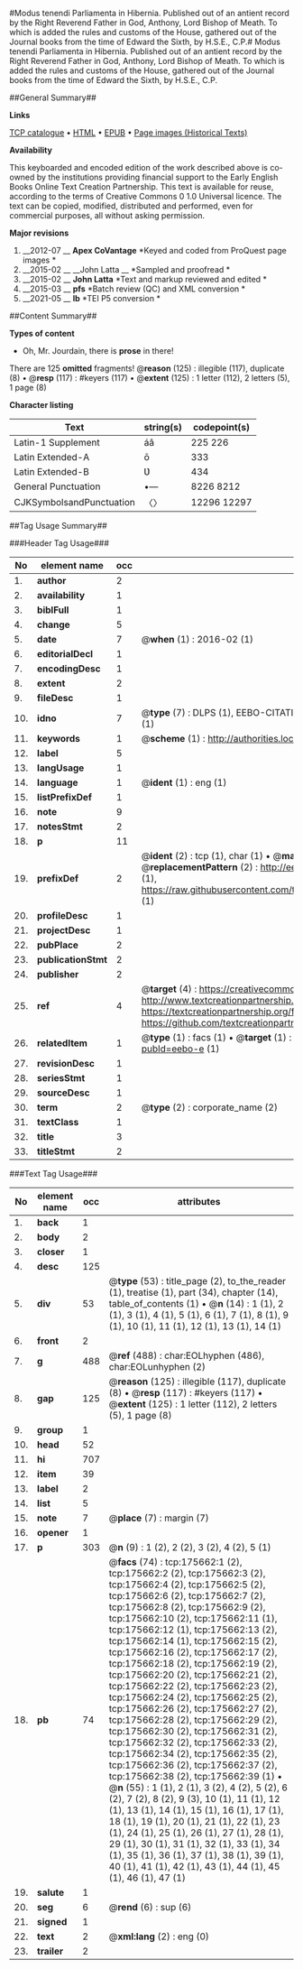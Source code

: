#Modus tenendi Parliamenta in Hibernia. Published out of an antient record by the Right Reverend Father in God, Anthony, Lord Bishop of Meath. To which is added the rules and customs of the House, gathered out of the Journal books from the time of Edward the Sixth, by H.S.E., C.P.#
Modus tenendi Parliamenta in Hibernia. Published out of an antient record by the Right Reverend Father in God, Anthony, Lord Bishop of Meath. To which is added the rules and customs of the House, gathered out of the Journal books from the time of Edward the Sixth, by H.S.E., C.P.

##General Summary##

**Links**

[TCP catalogue](http://www.ota.ox.ac.uk/tcp/)  • 
[HTML](http://tei.it.ox.ac.uk/tcp/Texts-HTML/free/B02/B02742.html)  • 
[EPUB](http://tei.it.ox.ac.uk/tcp/Texts-EPUB/free/B02/B02742.epub) • 
[Page images (Historical Texts)](https://historicaltexts.jisc.ac.uk/eebo-52211813e)

**Availability**

This keyboarded and encoded edition of the work described above is co-owned by the
    institutions providing financial support to the Early English Books Online Text Creation
    Partnership. This text is available for reuse, according to the terms of  Creative Commons 0 1.0 Universal
    licence. The text can be copied, modified, distributed and performed, even for commercial
    purposes, all without asking permission.

**Major revisions**

1. __2012-07 __ __Apex CoVantage__ *Keyed and coded from ProQuest page images *
1. __2015-02 __ __John Latta __ *Sampled and proofread *
1. __2015-02 __ __John Latta__ *Text and markup reviewed and edited *
1. __2015-03 __ __pfs__ *Batch review (QC) and XML conversion *
1. __2021-05 __ __lb__ *TEI P5 conversion *

##Content Summary##

**Types of content**

  * Oh, Mr. Jourdain, there is **prose** in there!

There are 125 **omitted** fragments! 
 @__reason__ (125) : illegible (117), duplicate (8)  •  @__resp__ (117) : #keyers (117)  •  @__extent__ (125) : 1 letter (112), 2 letters (5), 1 page (8)

**Character listing**


|Text|string(s)|codepoint(s)|
|---|---|---|
|Latin-1 Supplement|áâ|225 226|
|Latin Extended-A|ō|333|
|Latin Extended-B|Ʋ|434|
|General Punctuation|•—|8226 8212|
|CJKSymbolsandPunctuation|〈〉|12296 12297|

##Tag Usage Summary##

###Header Tag Usage###

|No|element name|occ|attributes|
|---|---|---|---|
|1.|__author__|2||
|2.|__availability__|1||
|3.|__biblFull__|1||
|4.|__change__|5||
|5.|__date__|7| @__when__ (1) : 2016-02 (1)|
|6.|__editorialDecl__|1||
|7.|__encodingDesc__|1||
|8.|__extent__|2||
|9.|__fileDesc__|1||
|10.|__idno__|7| @__type__ (7) : DLPS (1), EEBO-CITATION (1), VID (1), EEBO-PROQUEST (1), STC (2), OCLC (1)|
|11.|__keywords__|1| @__scheme__ (1) : http://authorities.loc.gov/ (1)|
|12.|__label__|5||
|13.|__langUsage__|1||
|14.|__language__|1| @__ident__ (1) : eng (1)|
|15.|__listPrefixDef__|1||
|16.|__note__|9||
|17.|__notesStmt__|2||
|18.|__p__|11||
|19.|__prefixDef__|2| @__ident__ (2) : tcp (1), char (1)  •  @__matchPattern__ (2) : ([0-9\-]+):([0-9IVX]+) (1), (.+) (1)  •  @__replacementPattern__ (2) : http://eebo.chadwyck.com/downloadtiff?vid=$1&page=$2 (1), https://raw.githubusercontent.com/textcreationpartnership/Texts/master/tcpchars.xml#$1 (1)|
|20.|__profileDesc__|1||
|21.|__projectDesc__|1||
|22.|__pubPlace__|2||
|23.|__publicationStmt__|2||
|24.|__publisher__|2||
|25.|__ref__|4| @__target__ (4) : https://creativecommons.org/publicdomain/zero/1.0/ (1), http://www.textcreationpartnership.org/docs/. (1), https://textcreationpartnership.org/faq/#faq05 (1), https://github.com/textcreationpartnership (1)|
|26.|__relatedItem__|1| @__type__ (1) : facs (1)  •  @__target__ (1) : https://data.historicaltexts.jisc.ac.uk/view?pubId=eebo-e (1)|
|27.|__revisionDesc__|1||
|28.|__seriesStmt__|1||
|29.|__sourceDesc__|1||
|30.|__term__|2| @__type__ (2) : corporate_name (2)|
|31.|__textClass__|1||
|32.|__title__|3||
|33.|__titleStmt__|2||


###Text Tag Usage###

|No|element name|occ|attributes|
|---|---|---|---|
|1.|__back__|1||
|2.|__body__|2||
|3.|__closer__|1||
|4.|__desc__|125||
|5.|__div__|53| @__type__ (53) : title_page (2), to_the_reader (1), treatise (1), part (34), chapter (14), table_of_contents (1)  •  @__n__ (14) : 1 (1), 2 (1), 3 (1), 4 (1), 5 (1), 6 (1), 7 (1), 8 (1), 9 (1), 10 (1), 11 (1), 12 (1), 13 (1), 14 (1)|
|6.|__front__|2||
|7.|__g__|488| @__ref__ (488) : char:EOLhyphen (486), char:EOLunhyphen (2)|
|8.|__gap__|125| @__reason__ (125) : illegible (117), duplicate (8)  •  @__resp__ (117) : #keyers (117)  •  @__extent__ (125) : 1 letter (112), 2 letters (5), 1 page (8)|
|9.|__group__|1||
|10.|__head__|52||
|11.|__hi__|707||
|12.|__item__|39||
|13.|__label__|2||
|14.|__list__|5||
|15.|__note__|7| @__place__ (7) : margin (7)|
|16.|__opener__|1||
|17.|__p__|303| @__n__ (9) : 1 (2), 2 (2), 3 (2), 4 (2), 5 (1)|
|18.|__pb__|74| @__facs__ (74) : tcp:175662:1 (2), tcp:175662:2 (2), tcp:175662:3 (2), tcp:175662:4 (2), tcp:175662:5 (2), tcp:175662:6 (2), tcp:175662:7 (2), tcp:175662:8 (2), tcp:175662:9 (2), tcp:175662:10 (2), tcp:175662:11 (1), tcp:175662:12 (1), tcp:175662:13 (2), tcp:175662:14 (1), tcp:175662:15 (2), tcp:175662:16 (2), tcp:175662:17 (2), tcp:175662:18 (2), tcp:175662:19 (2), tcp:175662:20 (2), tcp:175662:21 (2), tcp:175662:22 (2), tcp:175662:23 (2), tcp:175662:24 (2), tcp:175662:25 (2), tcp:175662:26 (2), tcp:175662:27 (2), tcp:175662:28 (2), tcp:175662:29 (2), tcp:175662:30 (2), tcp:175662:31 (2), tcp:175662:32 (2), tcp:175662:33 (2), tcp:175662:34 (2), tcp:175662:35 (2), tcp:175662:36 (2), tcp:175662:37 (2), tcp:175662:38 (2), tcp:175662:39 (1)  •  @__n__ (55) : 1 (1), 2 (1), 3 (2), 4 (2), 5 (2), 6 (2), 7 (2), 8 (2), 9 (3), 10 (1), 11 (1), 12 (1), 13 (1), 14 (1), 15 (1), 16 (1), 17 (1), 18 (1), 19 (1), 20 (1), 21 (1), 22 (1), 23 (1), 24 (1), 25 (1), 26 (1), 27 (1), 28 (1), 29 (1), 30 (1), 31 (1), 32 (1), 33 (1), 34 (1), 35 (1), 36 (1), 37 (1), 38 (1), 39 (1), 40 (1), 41 (1), 42 (1), 43 (1), 44 (1), 45 (1), 46 (1), 47 (1)|
|19.|__salute__|1||
|20.|__seg__|6| @__rend__ (6) : sup (6)|
|21.|__signed__|1||
|22.|__text__|2| @__xml:lang__ (2) : eng (0)|
|23.|__trailer__|2||

